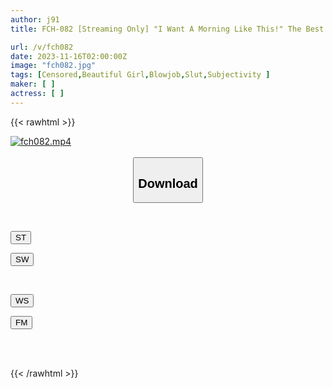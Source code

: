 ```yaml
---
author: j91
title: FCH-082 [Streaming Only] "I Want A Morning Like This!" The Best Day Starts With A Morning Blow Job. The Ideal Morning Routine! ! 2 Serina Asahina Himari Aizuki Nozomi Arimura Mai Onodera Uta Hibino

url: /v/fch082
date: 2023-11-16T02:00:00Z
image: "fch082.jpg"
tags: [Censored,Beautiful Girl,Blowjob,Slut,Subjectivity ]
maker: [ ]
actress: [ ]
---
```



{{< rawhtml >}}

<div class="video" data-videoid="WXDjaR1RQGCbz9e">
    <a href="javascript:;">
        <img src="/v/fch082/fch082.jpg" width="WIDTH" height="HEIGHT" alt="fch082.mp4" loading="lazy">
    </a>
</div>

<script type="text/javascript" src="https://j91.asia/asset/on-demand-st.js"></script>

<br>
  <link rel="stylesheet" href="https://j91.asia/asset/bs5.css">
  
  <center>
  <button class="btn btn-primary" type="button" data-bs-toggle="collapse" data-bs-target=".multi-collapse" aria-expanded="false" aria-controls="multiCollapseExample1 multiCollapseExample2"><h2>Download</h2></button></center>
</p>
<div class="row">
  <div class="col">
    <div class="collapse multi-collapse" id="multiCollapseExample1">
      <div class="card card-body">
	      	      <br>
<div class="buttons">  
<p><a href="https://streamtape.to/v/WXDjaR1RQGCbz9e" target="_blank"><button class="btn-hover color-3"><i class="fa fa-download"></i> ST</button></a></p>
<p><a href="https://sfastwish.com/hvuhqmmcqges" target="_blank"><button class="btn-hover color-2"><i class="fa fa-download"></i> SW</button></a></p></div>
    </div>
  </div>
</div>
  <div class="col">
    <div class="collapse multi-collapse" id="multiCollapseExample2">
      <div class="card card-body">
	      <br>
<div class="buttons">
<p><a href="https://wolfstream.tv/yd1mgjczjzca" target="_blank"><button class="btn-hover color-9"><i class="fa fa-download"></i> WS</button></a></p>
<p><a href="https://filemoon.sx/d/udxjmntfow7d" target="_blank"><button class="btn-hover color-8"><i class="fa fa-download"></i> FM</button></a></p></div>
<br><br>
      </div>
    </div>
  </div>
</div>

{{< /rawhtml >}}
